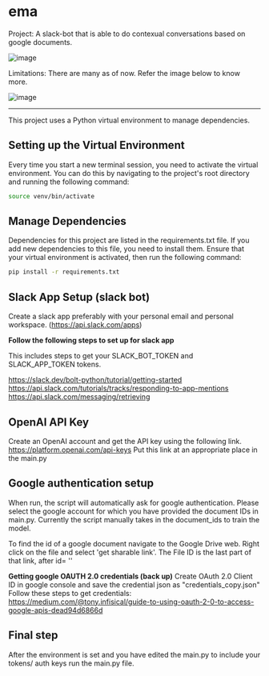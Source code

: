 # ema

Project: A slack-bot that is able to do contexual conversations based on google documents.

![image](https://github.com/Ashish1013/e_project/assets/25063446/65dee6c0-48ee-4806-b791-16e64bee7882)


Limitations: There are many as of now. Refer the image below to know more.

![image](https://github.com/Ashish1013/e_project/assets/25063446/944bbe7f-2381-48c4-94a0-6cd8c474ac18)

_________________________________________________________________________________________________________
This project uses a Python virtual environment to manage dependencies.

## Setting up the Virtual Environment

Every time you start a new terminal session, you need to activate the virtual environment. You can do this by navigating to the project's root directory and running the following command:

```bash
source venv/bin/activate
```

## Manage Dependencies

Dependencies for this project are listed in the requirements.txt file. If you add new dependencies to this file, you need to install them. Ensure that your virtual environment is activated, then run the following command:

```bash
pip install -r requirements.txt
```

## Slack App Setup (slack bot)

Create a slack app preferably with your personal email and personal workspace. (https://api.slack.com/apps)

**Follow the following steps to set up for slack app**

This includes steps to get your SLACK_BOT_TOKEN and SLACK_APP_TOKEN tokens.

https://slack.dev/bolt-python/tutorial/getting-started
https://api.slack.com/tutorials/tracks/responding-to-app-mentions
https://api.slack.com/messaging/retrieving

## OpenAI API Key
Create an OpenAI account and get the API key using the following link. https://platform.openai.com/api-keys
Put this link at an appropriate place in the main.py

## Google authentication setup

When run, the script will automatically ask for google authentication. 
Please select the google account for which you have provided the document IDs in main.py.
Currently the script manually takes in the document_ids to train the model.

To find the id of a google document navigate to the Google Drive web. Right click on the file and select 'get sharable link'. The File ID is the last part of that link, after id= ''

**Getting google OAUTH 2.0 credentials (back up)**
Create OAuth 2.0 Client ID in google console and save the credential json as "credentials_copy.json"
Follow these steps to get credentials: https://medium.com/@tony.infisical/guide-to-using-oauth-2-0-to-access-google-apis-dead94d6866d

## Final step
After the environment is set and you have edited the main.py to include your tokens/ auth keys run the main.py file.
